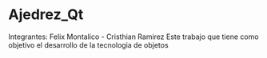 # Ajedrez_Qt
Integrantes: Felix Montalico - Cristhian Ramirez
Este trabajo que tiene como objetivo el desarrollo de la tecnologia de objetos